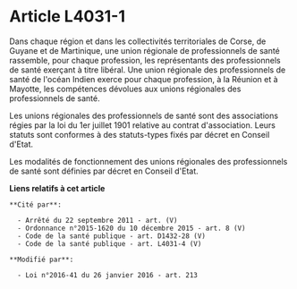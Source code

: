 # Article L4031-1

Dans chaque région et dans les collectivités territoriales de Corse, de Guyane et de Martinique, une union régionale de
professionnels de santé rassemble, pour chaque profession, les représentants des professionnels de santé exerçant à titre
libéral. Une union régionale des professionnels de santé de l'océan Indien exerce pour chaque profession, à la Réunion et à
Mayotte, les compétences dévolues aux unions régionales des professionnels de santé.

Les unions régionales des professionnels de santé sont des associations régies par la loi du 1er juillet 1901 relative au
contrat d'association. Leurs statuts sont conformes à des statuts-types fixés par décret en Conseil d'Etat. 

Les modalités de fonctionnement des unions régionales des professionnels de santé sont définies par décret en Conseil d'Etat.

**Liens relatifs à cet article**

	**Cité par**:

	  - Arrêté du 22 septembre 2011 - art. (V)
	  - Ordonnance n°2015-1620 du 10 décembre 2015 - art. 8 (V)
	  - Code de la santé publique - art. D1432-28 (V)
	  - Code de la santé publique - art. L4031-4 (V)

	**Modifié par**:

	  - Loi n°2016-41 du 26 janvier 2016 - art. 213
